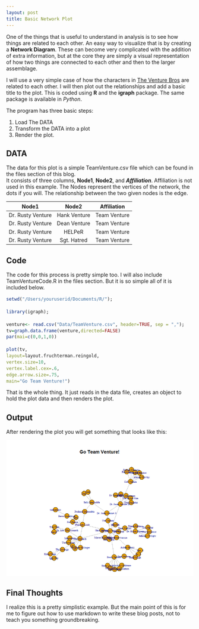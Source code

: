 ```yaml
---
layout: post
title: Basic Network Plot
---
```


One of the things that is useful to understand in analysis is to see how things are related to each other.
An easy way to visualize that is by creating a **Network Diagram**.  These can become very complicated with the 
addition of extra information, but at the core they are simply a visual representation of how two things are 
connected to each other and then to the larger assemblage.

I will use a very simple case of how the characters in [The Venture Bros](http://www.adultswim.com/videos/the-venture-bros/ "The Venture Bros") 
are related to each other.  I will then plot out the relationships and add a basic title to the plot.  This is 
coded using **R** and the **igraph** package.  The same package is available in _Python_.

The program has three basic steps:
1. Load The DATA
2. Transform the DATA into a plot
3. Render the plot.

## DATA

The data for this plot is a simple TeamVenture.csv file which can be found in the files section of this blog.  
It consists of three columns, **Node1**, **Node2**, and **_Affiliation_**.  Affiliation is not used 
in this example.  The Nodes represent the vertices of the network, the dots if you will.  The relationship 
between the two given nodes is the edge.

| Node1 |Node2 | Affiliation |
| ------------------- |:-------------------:| :-------------------:|
|Dr. Rusty Venture | Hank Venture | Team Venture|
|Dr. Rusty Venture | Dean Venture | Team Venture|
|Dr. Rusty Venture | HELPeR | Team Venture|
|Dr. Rusty Venture | Sgt. Hatred | Team Venture|

## Code

The code for this process is pretty simple too.  I will also include TeamVentureCode.R in the files section.  But it 
is so simple all of it is included below.

```R
setwd("/Users/youruserid/Documents/R/");

library(igraph);

venture<- read.csv("Data/TeamVenture.csv", header=TRUE, sep = ",");
tv=graph.data.frame(venture,directed=FALSE)
par(mai=c(0,0,1,0))

plot(tv,
layout=layout.fruchterman.reingold,
vertex.size=10,
vertex.label.cex=.6,
edge.arrow.size=.75,
main="Go Team Venture!")
```

That is the whole thing.  It just reads in the data file, creates an object to hold the plot data and then renders the plot.

## Output

After rendering the plot you will get something that looks like this:

![Go Team Venture!](/images/TeamVentureBasicNetworkPlot.png)

## Final Thoughts

I realize this is a pretty simplistic example.  But the main point of this is for me to figure out 
how to use markdown to write these blog posts, not to teach you something groundbreaking.